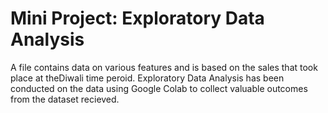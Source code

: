 # Mini Project: Exploratory Data Analysis
A file contains data on various features and is based on the sales that took place at theDiwali time peroid. Exploratory Data Analysis has been conducted on the data using Google Colab to collect valuable outcomes from the dataset recieved. 
